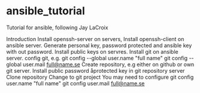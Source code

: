 # ansible_tutorial

Tutorial for ansible, following Jay LaCroix

Introduction
Install openssh-server on servers,
Install openssh-client on ansible server.
Generate personal key, password protected and ansible key with out password.
Install public keys on servres.
Install git on ansible server.
config git, e.g.
git config --global user.name "full name"
git config --global user.mail  full@name.se
Create repository, e.g either on github or own git server.
Install public password åprotected key in git repository server
Clone repository
Change to git project
You may need to configure 
git config  user.name "full name"
git config  user.mail  full@name.se


